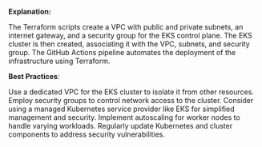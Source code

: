 **Explanation:**


The Terraform scripts create a VPC with public and private subnets, an internet gateway, and a security group for the EKS control plane.
The EKS cluster is then created, associating it with the VPC, subnets, and security group.
The GitHub Actions pipeline automates the deployment of the infrastructure using Terraform.



**Best Practices**:

Use a dedicated VPC for the EKS cluster to isolate it from other resources.
Employ security groups to control network access to the cluster.
Consider using a managed Kubernetes service provider like EKS for simplified management and security.
Implement autoscaling for worker nodes to handle varying workloads.
Regularly update Kubernetes and cluster components to address security vulnerabilities.
